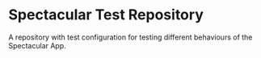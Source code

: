 # Spectacular Test Repository
A repository with test configuration for testing different behaviours of the Spectacular App.
